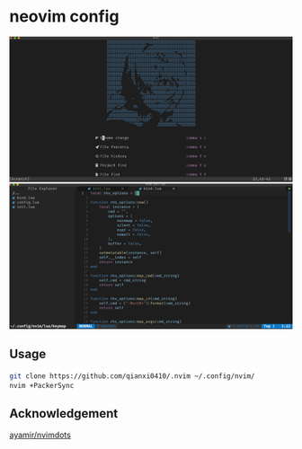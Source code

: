 # neovim config

![neovim-index](./img/index.png)
![neovim-preview](./img/neovim-preview.png)

## Usage

```bash
git clone https://github.com/qianxi0410/.nvim ~/.config/nvim/
nvim +PackerSync
```

## Acknowledgement

[ayamir/nvimdots](https://github.com/ayamir/nvimdots)
